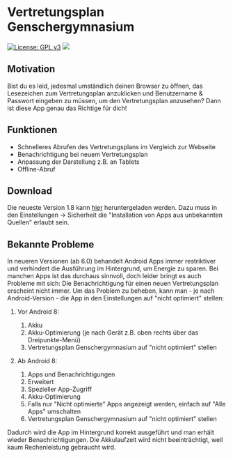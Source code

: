 # Vertretungsplan Genschergymnasium
 [![License: GPL v3](https://img.shields.io/badge/License-GPLv3-blue.svg)](https://www.gnu.org/licenses/gpl-3.0)
![](https://img.shields.io/github/languages/code-size/StardOva/VertretungsplanGenschergymnasium.svg)
## Motivation
Bist du es leid, jedesmal umständlich deinen Browser zu öffnen, das Lesezeichen zum Vertretungsplan anzuklicken und Benutzername & Passwort eingeben zu müssen, um den Vertretungsplan anzusehen? Dann ist diese App genau das Richtige für dich!
## Funktionen
* Schnelleres Abrufen des Vertretungsplans im Vergleich zur Webseite
* Benachrichtigung bei neuem Vertretungsplan
* Anpassung der Darstellung z.B. an Tablets
* Offline-Abruf 
## Download
Die neueste Version 1.8 kann [hier](https://github.com/StardOva/VertretungsplanGenschergymnasium/releases) heruntergeladen werden. Dazu muss in den Einstellungen -> Sicherheit die "Installation von Apps aus unbekannten Quellen" erlaubt sein.
## Bekannte Probleme
In neueren Versionen (ab 6.0) behandelt Android Apps immer restriktiver und verhindert die Ausführung im Hintergrund, um Energie zu sparen. Bei manchen Apps ist das durchaus sinnvoll, doch leider bringt es auch Probleme mit sich:
Die Benachrichtigung für einen neuen Vertretungsplan erscheint nicht immer. Um das Problem zu beheben, kann man - je nach Android-Version - die App in den Einstellungen auf "nicht optimiert" stellen:
1. Vor Android 8:
   1. Akku 
   1. Akku-Optimierung (je nach Gerät z.B. oben rechts über das Dreipunkte-Menü)
   1. Vertretungsplan Genschergymnasium auf "nicht optimiert" stellen
   
1. Ab Android 8:
   1. Apps und Benachrichtigungen
   1. Erweitert
   1. Spezieller App-Zugriff
   1. Akku-Optimierung
   1. Falls nur "Nicht optimierte" Apps angezeigt werden, einfach auf "Alle Apps" umschalten
   1. Vertretungsplan Genschergymnasium auf "nicht optimiert" stellen
   
Dadurch wird die App im Hintergrund korrekt ausgeführt und man erhält wieder Benachrichtigungen. Die Akkulaufzeit wird nicht beeinträchtigt, weil kaum Rechenleistung gebraucht wird.
